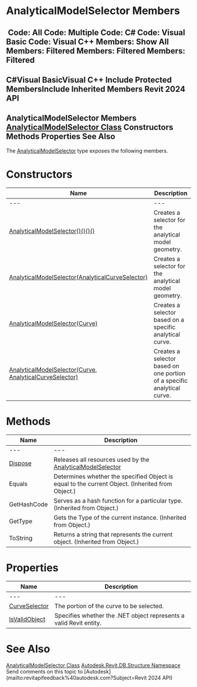 # AnalyticalModelSelector Members

﻿
 Code: All Code: Multiple Code: C# Code: Visual Basic Code: Visual C++  Members: Show All Members: Filtered Members: Filtered Members: Filtered   
---  
C#Visual BasicVisual C++
Include Protected MembersInclude Inherited Members
Revit 2024 API  
---  
AnalyticalModelSelector Members  
[AnalyticalModelSelector Class](d286b023-8822-10ad-6702-53c86a6c9e70.md "AnalyticalModelSelector Class") Constructors Methods Properties See Also  
---  
The [AnalyticalModelSelector](d286b023-8822-10ad-6702-53c86a6c9e70.md "AnalyticalModelSelector Class") type exposes the following members.
# Constructors
| Name | Description |
| --- | --- |
| --- | --- | --- |
| [AnalyticalModelSelector()()()()](81d26278-3a1d-1e9b-90da-9b733c75e9d5.md "AnalyticalModelSelector Constructor") | Creates a selector for the analytical model geometry. |
| [AnalyticalModelSelector(AnalyticalCurveSelector)](a54cd767-e7b3-019c-d8f9-8122fbb53d07.md "AnalyticalModelSelector Constructor \(AnalyticalCurveSelector\)") | Creates a selector for the analytical model geometry. |
| [AnalyticalModelSelector(Curve)](c49a0fa0-da10-f7c9-c7da-6bbaa8c7dc6b.md "AnalyticalModelSelector Constructor \(Curve\)") | Creates a selector based on a specific analytical curve. |
| [AnalyticalModelSelector(Curve, AnalyticalCurveSelector)](844652b6-c1ca-395f-21fc-a9bea3aff457.md "AnalyticalModelSelector Constructor \(Curve, AnalyticalCurveSelector\)") | Creates a selector based on one portion of a specific analytical curve. |

# Methods
| Name | Description |
| --- | --- |
| --- | --- | --- |
| [Dispose](b245b120-6b36-9c7a-bcdf-179c982cc6d7.md "Dispose Method") | Releases all resources used by the [AnalyticalModelSelector](d286b023-8822-10ad-6702-53c86a6c9e70.md "AnalyticalModelSelector Class") |
| Equals | Determines whether the specified Object is equal to the current Object. (Inherited from Object.) |
| GetHashCode | Serves as a hash function for a particular type.  (Inherited from Object.) |
| GetType | Gets the Type of the current instance. (Inherited from Object.) |
| ToString | Returns a string that represents the current object. (Inherited from Object.) |

# Properties
| Name | Description |
| --- | --- |
| --- | --- | --- |
| [CurveSelector](193713c6-0b89-74b1-34cf-4947040cc059.md "CurveSelector Property") | The portion of the curve to be selected. |
| [IsValidObject](03e3b3d9-40bc-dda4-4d48-bf5fdc4b324d.md "IsValidObject Property") | Specifies whether the .NET object represents a valid Revit entity. |

# See Also
[AnalyticalModelSelector Class](d286b023-8822-10ad-6702-53c86a6c9e70.md "AnalyticalModelSelector Class")
[Autodesk.Revit.DB.Structure Namespace](d586b341-f687-9d90-e96d-255806b7d4fc.md "Autodesk.Revit.DB.Structure Namespace")
Send comments on this topic to [Autodesk](mailto:revitapifeedback%40autodesk.com?Subject=Revit 2024 API)
